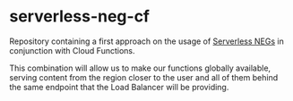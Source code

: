 # serverless-neg-cf

Repository containing a first approach on the usage of [Serverless NEGs](https://cloud.google.com/load-balancing/docs/negs/serverless-neg-concepts) in conjunction with Cloud Functions.

This combination will allow us to make our functions globally available, serving content from the region closer to the user and all of them behind the same endpoint that the Load Balancer will be providing.
